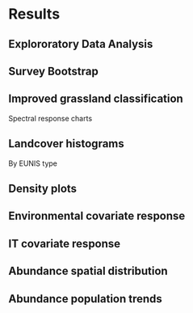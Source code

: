 # Results

## Explororatory Data Analysis

## Survey  Bootstrap

## Improved grassland classification
Spectral response charts

## Landcover histograms
By EUNIS type


## Density plots

## Environmental covariate response

## IT covariate response

## Abundance spatial distribution

## Abundance population trends
